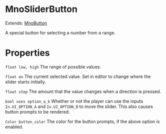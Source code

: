 # MnoSliderButton

Extends: [MnoButton](mnobutton.md)

A special button for selecting a number from a range.

# Properties

`float low, high` The range of possible values.

`float on` The current selected value. Set in editor to change where the slider starts initially.

`float step` The amount that the value changes when a direction is pressed.

`bool uses option_a_b` Whether or not the player can use the inputs `In.UI_OPTION_A` and `In.UI_OPTION_B` to move the slider. This also causes button prompts to be rendered.

`Color button_color` The color for the button prompts, if the above option is enabled.